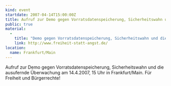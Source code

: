 ```yaml
---
kind: event
startdate: 2007-04-14T15:00:00Z
title: Aufruf zur Demo gegen Vorratsdatenspeicherung, Sicherheitswahn und die ausufernde Überwachung
public: true
material:
  -
    title: "Demo gegen Vorratsdatenspeicherung, Sicherheitswahn und die ausufernde Überwachung"
    link: http://www.freiheit-statt-angst.de/
location:
  name: Frankfurt/Main
---
```

Aufruf zur Demo gegen Vorratsdatenspeicherung, Sicherheitswahn und die
ausufernde Überwachung am 14.4.2007, 15 Uhr in Frankfurt/Main. Für Freiheit und
Bürgerrechte!
